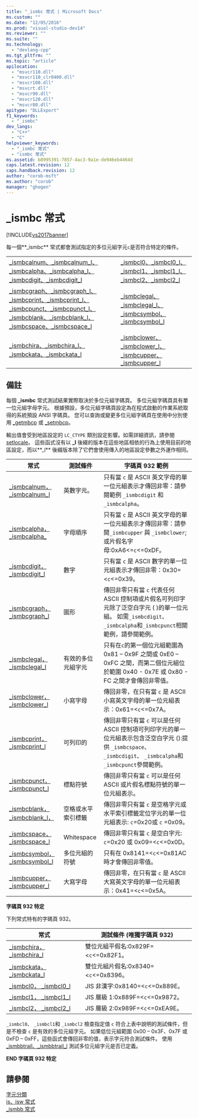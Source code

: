 ```yaml
---
title: "_ismbc 常式 | Microsoft Docs"
ms.custom: ""
ms.date: "12/05/2016"
ms.prod: "visual-studio-dev14"
ms.reviewer: ""
ms.suite: ""
ms.technology: 
  - "devlang-cpp"
ms.tgt_pltfrm: ""
ms.topic: "article"
apilocation: 
  - "msvcr110.dll"
  - "msvcr110_clr0400.dll"
  - "msvcr100.dll"
  - "msvcrt.dll"
  - "msvcr90.dll"
  - "msvcr120.dll"
  - "msvcr80.dll"
apitype: "DLLExport"
f1_keywords: 
  - "_ismbc"
dev_langs: 
  - "C++"
  - "C"
helpviewer_keywords: 
  - "_ismbc 常式"
  - "ismbc 常式"
ms.assetid: b8995391-7857-4ac3-9a1e-de946eb4464d
caps.latest.revision: 12
caps.handback.revision: 12
author: "corob-msft"
ms.author: "corob"
manager: "ghogen"
---
```

# _ismbc 常式
[!INCLUDE[vs2017banner](../assembler/inline/includes/vs2017banner.md)]

每一個**\_ismbc** 常式都會測試指定的多位元組字元`c`是否符合特定的條件。  
  
|||  
|-|-|  
|[\_ismbcalnum、\_ismbcalnum\_l、\_ismbcalpha、\_ismbcalpha\_l、\_ismbcdigit、\_ismbcdigit\_l](../c-runtime-library/reference/ismbcalnum-functions.md)|[\_ismbcl0、\_ismbcl0\_l、\_ismbcl1、\_ismbcl1\_l、\_ismbcl2、\_ismbcl2\_l](../c-runtime-library/reference/ismbcl0-ismbcl0-l-ismbcl1-ismbcl1-l-ismbcl2-ismbcl2-l.md)|  
|[\_ismbcgraph、\_ismbcgraph\_l、\_ismbcprint、\_ismbcprint\_l、\_ismbcpunct、\_ismbcpunct\_l、\_ismbcblank、\_ismbcblank\_l、\_ismbcspace、\_ismbcspace\_l](../c-runtime-library/reference/ismbcgraph-functions.md)|[\_ismbclegal、\_ismbclegal\_l、\_ismbcsymbol、\_ismbcsymbol\_l](../c-runtime-library/reference/ismbclegal-ismbclegal-l-ismbcsymbol-ismbcsymbol-l.md)|  
|[\_ismbchira、\_ismbchira\_l、\_ismbckata、\_ismbckata\_l](../c-runtime-library/reference/ismbchira-ismbchira-l-ismbckata-ismbckata-l.md)|[\_ismbclower、\_ismbclower\_l、\_ismbcupper、\_ismbcupper\_l](../c-runtime-library/reference/ismbclower-ismbclower-l-ismbcupper-ismbcupper-l.md)|  
  
## 備註  
 每個 **\_ismbc** 常式測試結果實際取決於多位元組字碼頁。  多位元組字碼頁具有單一位元組字母字元。  根據預設，多位元組字碼頁設定為在程式啟動的作業系統取得的系統預設 ANSI 字碼頁。  您可以查詢或變更多位元組字碼頁在使用中分別使用 [\_getmbcp](../c-runtime-library/reference/getmbcp.md) 或 [\_setmbcp](../c-runtime-library/reference/setmbcp.md)。  
  
 輸出值會受到地區設定的 `LC_CTYPE` 類別設定影響。如需詳細資訊，請參閱 [setlocale](../c-runtime-library/reference/setlocale-wsetlocale.md)。  這些函式沒有以 **\_l** 後綴的版本在這些地區相依的行為上使用目前的地區設定，而以**\_l** 後綴版本除了它們會使用傳入的地區設定參數之外運作相同。  
  
|常式|測試條件|字碼頁 932 範例|  
|--------|----------|----------------|  
|[\_ismbcalnum， \_ismbcalnum\_l](../c-runtime-library/reference/ismbcalnum-functions.md)|英數字元。|只有當 `c` 是 ASCII 英文字母的單一位元組表示才傳回非零：請參閱範例 `_ismbcdigit` 和 `_ismbcalpha`。|  
|[\_ismbcalpha， \_ismbcalpha\_](../c-runtime-library/reference/ismbcalnum-functions.md)|字母順序|只有當 `c` 是 ASCII 英文字母的單一位元組表示才傳回非零：請參閱`_ismbcupper` 與 `_ismbclower`;或片假名字母:0xA6\<\=`c`\<\=0xDF。|  
|[\_ismbcdigit， \_ismbcdigit\_l](../c-runtime-library/reference/ismbcalnum-functions.md)|數字|只有當 `c` 是 ASCII 數字的單一位元組表示才傳回非零：0x30\=\<`c`\<\=0x39。|  
|[\_ismbcgraph， \_ismbcgraph\_l](../c-runtime-library/reference/ismbcgraph-functions.md)|圖形|傳回非零只有當 `c` 代表任何 ASCII 控制項或片假名可列印字元除了泛空白字元 \( \)的單一位元組。  如需`_ismbcdigit`、`_ismbcalpha`和`_ismbcpunct`相關範例，請參閱範例。|  
|[\_ismbclegal， \_ismbclegal\_l](../c-runtime-library/reference/ismbclegal-ismbclegal-l-ismbcsymbol-ismbcsymbol-l.md)|有效的多位元組字元|只有在`c`的第一個位元組範圍為 0x81 – 0x9F 之間或 0xE0 – 0xFC 之間，而第二個位元組位於範圍 0x40 \- 0x7E 或 0x80 \- FC 之間才會傳回非零值。|  
|[\_ismbclower， \_ismbclower\_l](../c-runtime-library/reference/ismbclower-ismbclower-l-ismbcupper-ismbcupper-l.md)|小寫字母|傳回非零，在只有當 `c` 是 ASCII 小寫英文字母的單一位元組表示：0x61\=\<`c`\<\=0x7A。|  
|[\_ismbcprint， \_ismbcprint\_l](../c-runtime-library/reference/ismbcgraph-functions.md)|可列印的|傳回非零只有當 `c` 可以是任何 ASCII 控制項可列印字元的單一位元組表示包含泛空白字元 \(\):提供 `_ismbcspace`、 `_ismbcdigit`、 `_ismbcalpha`和 `_ismbcpunct`參閱範例。|  
|[\_ismbcpunct， \_ismbcpunct\_l](../c-runtime-library/reference/ismbcgraph-functions.md)|標點符號|傳回非零只有當 `c` 可以是任何 ASCII 或片假名標點符號的單一位元組表示。|  
|[\_ismbcblank， \_ismbcblank\_l，](../c-runtime-library/reference/ismbcgraph-functions.md)|空格或水平索引標籤|傳回非零只有當 `c` 是空格字元或水平索引標籤定位字元的單一位元組表示: `c`\=0x20或 `c` \=0x09。|  
|[\_ismbcspace， \_ismbcspace\_l](../c-runtime-library/reference/ismbcgraph-functions.md)|Whitespace|傳回非零只有當 `c` 是空白字元: `c`\=0x20 或 0x09\=\<`c`\<\=0x0D。|  
|[\_ismbcsymbol， \_ismbcsymbol\_l](../c-runtime-library/reference/ismbclegal-ismbclegal-l-ismbcsymbol-ismbcsymbol-l.md)|多位元組的符號|只有在 0x8141\=\<`c`\<\=0x81AC時才會傳回非零值。|  
|[\_ismbcupper， \_ismbcupper\_l](../c-runtime-library/reference/ismbclower-ismbclower-l-ismbcupper-ismbcupper-l.md)|大寫字母|傳回非零，在只有當 `c` 是 ASCII 大寫英文字母的單一位元組表示：0x41\=\<`c`\<\=0x5A。|  
  
 **字碼頁 932 特定**  
  
 下列常式特有的字碼頁 932。  
  
|常式|測試條件 \(唯獨字碼頁 932\)|  
|--------|------------------------|  
|[\_ismbchira， \_ismbchira\_l](../c-runtime-library/reference/ismbchira-ismbchira-l-ismbckata-ismbckata-l.md)|雙位元組平假名:0x829F\=\<`c`\<\=0x82F1。|  
|[\_ismbckata， \_ismbckata\_l](../c-runtime-library/reference/ismbchira-ismbchira-l-ismbckata-ismbckata-l.md)|雙位元組片假名:0x8340\=\<`c`\<\=0x8396。|  
|[\_ismbcl0， \_ismbcl0\_l](../c-runtime-library/reference/ismbcl0-ismbcl0-l-ismbcl1-ismbcl1-l-ismbcl2-ismbcl2-l.md)|JIS 非漢字:0x8140\=\<`c`\<\=0x889E。|  
|[\_ismbcl1， \_ismbcl1\_l](../c-runtime-library/reference/ismbcl0-ismbcl0-l-ismbcl1-ismbcl1-l-ismbcl2-ismbcl2-l.md)|JIS 層級 1:0x889F\=\<`c`\<\=0x9872。|  
|[\_ismbcl2， \_ismbcl2\_l](../c-runtime-library/reference/ismbcl0-ismbcl0-l-ismbcl1-ismbcl1-l-ismbcl2-ismbcl2-l.md)|JIS 層級 2:0x989F\=\<`c`\<\=0xEA9E。|  
  
 `_ismbcl0`、 `_ismbcl1`和 `_ismbcl2` 檢查指定值 `c` 符合上表中說明的測試條件，但是不檢查 `c` 是有效的多位元組字元。  如果低位元組範圍 0x00 – 0x3F、0x7F 或 0xFD – 0xFF，這些函式會傳回非零的值，表示字元符合測試條件。  使用 [\_ismbbtrail、\_ismbbtrail\_l](../c-runtime-library/reference/ismbbtrail-ismbbtrail-l.md) 測試多位元組字元是否已定義。  
  
 **END 字碼頁 932 特定**  
  
## 請參閱  
 [字元分類](../c-runtime-library/character-classification.md)   
 [is、isw 常式](../c-runtime-library/is-isw-routines.md)   
 [\_ismbb 常式](../c-runtime-library/ismbb-routines.md)